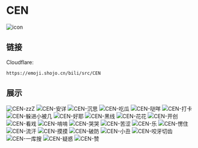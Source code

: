 # CEN
![icon](https://emoji.shojo.cn/bili/src/CEN/icon.png)
## 链接
Cloudflare:
```
https://emoji.shojo.cn/bili/src/CEN
```
## 展示
![CEN-zzZ](https://emoji.shojo.cn/bili/src/CEN/CEN-zzZ.png)
![CEN-安详](https://emoji.shojo.cn/bili/src/CEN/CEN-安详.png)
![CEN-沉思](https://emoji.shojo.cn/bili/src/CEN/CEN-沉思.png)
![CEN-吃瓜](https://emoji.shojo.cn/bili/src/CEN/CEN-吃瓜.png)
![CEN-哒咩](https://emoji.shojo.cn/bili/src/CEN/CEN-哒咩.png)
![CEN-打卡](https://emoji.shojo.cn/bili/src/CEN/CEN-打卡.png)
![CEN-躲进小被几](https://emoji.shojo.cn/bili/src/CEN/CEN-躲进小被几.png)
![CEN-好耶](https://emoji.shojo.cn/bili/src/CEN/CEN-好耶.png)
![CEN-黑线](https://emoji.shojo.cn/bili/src/CEN/CEN-黑线.png)
![CEN-花花](https://emoji.shojo.cn/bili/src/CEN/CEN-花花.png)
![CEN-开创](https://emoji.shojo.cn/bili/src/CEN/CEN-开创.png)
![CEN-看戏](https://emoji.shojo.cn/bili/src/CEN/CEN-看戏.png)
![CEN-啃啃](https://emoji.shojo.cn/bili/src/CEN/CEN-啃啃.png)
![CEN-哭哭](https://emoji.shojo.cn/bili/src/CEN/CEN-哭哭.png)
![CEN-苦涩](https://emoji.shojo.cn/bili/src/CEN/CEN-苦涩.png)
![CEN-乐](https://emoji.shojo.cn/bili/src/CEN/CEN-乐.png)
![CEN-愣住](https://emoji.shojo.cn/bili/src/CEN/CEN-愣住.png)
![CEN-流汗](https://emoji.shojo.cn/bili/src/CEN/CEN-流汗.png)
![CEN-摸摸](https://emoji.shojo.cn/bili/src/CEN/CEN-摸摸.png)
![CEN-破防](https://emoji.shojo.cn/bili/src/CEN/CEN-破防.png)
![CEN-小丑](https://emoji.shojo.cn/bili/src/CEN/CEN-小丑.png)
![CEN-咬牙切齿](https://emoji.shojo.cn/bili/src/CEN/CEN-咬牙切齿.png)
![CEN-一库搜](https://emoji.shojo.cn/bili/src/CEN/CEN-一库搜.png)
![CEN-疑惑](https://emoji.shojo.cn/bili/src/CEN/CEN-疑惑.png)
![CEN-赞](https://emoji.shojo.cn/bili/src/CEN/CEN-赞.png)
